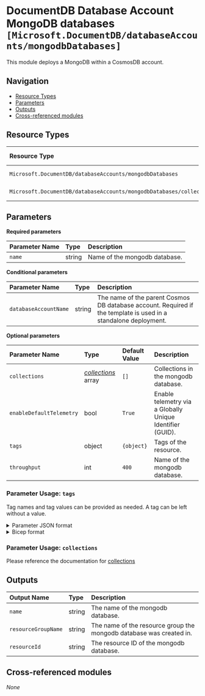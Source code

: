 # DocumentDB Database Account MongoDB databases `[Microsoft.DocumentDB/databaseAccounts/mongodbDatabases]`

This module deploys a MongoDB within a CosmosDB account.

## Navigation

- [Resource Types](#Resource-Types)
- [Parameters](#Parameters)
- [Outputs](#Outputs)
- [Cross-referenced modules](#Cross-referenced-modules)

## Resource Types

| Resource Type | API Version |
| :-- | :-- |
| `Microsoft.DocumentDB/databaseAccounts/mongodbDatabases` | [2022-08-15](https://learn.microsoft.com/en-us/azure/templates/Microsoft.DocumentDB/2022-08-15/databaseAccounts/mongodbDatabases) |
| `Microsoft.DocumentDB/databaseAccounts/mongodbDatabases/collections` | [2022-08-15](https://learn.microsoft.com/en-us/azure/templates/Microsoft.DocumentDB/2022-08-15/databaseAccounts/mongodbDatabases/collections) |

## Parameters

**Required parameters**

| Parameter Name | Type | Description |
| :-- | :-- | :-- |
| `name` | string | Name of the mongodb database. |

**Conditional parameters**

| Parameter Name | Type | Description |
| :-- | :-- | :-- |
| `databaseAccountName` | string | The name of the parent Cosmos DB database account. Required if the template is used in a standalone deployment. |

**Optional parameters**

| Parameter Name | Type | Default Value | Description |
| :-- | :-- | :-- | :-- |
| `collections` | _[collections](collections/readme.md)_ array | `[]` | Collections in the mongodb database. |
| `enableDefaultTelemetry` | bool | `True` | Enable telemetry via a Globally Unique Identifier (GUID). |
| `tags` | object | `{object}` | Tags of the resource. |
| `throughput` | int | `400` | Name of the mongodb database. |


### Parameter Usage: `tags`

Tag names and tag values can be provided as needed. A tag can be left without a value.

<details>

<summary>Parameter JSON format</summary>

```json
"tags": {
    "value": {
        "Environment": "Non-Prod",
        "Contact": "test.user@testcompany.com",
        "PurchaseOrder": "1234",
        "CostCenter": "7890",
        "ServiceName": "DeploymentValidation",
        "Role": "DeploymentValidation"
    }
}
```

</details>

<details>

<summary>Bicep format</summary>

```bicep
tags: {
    Environment: 'Non-Prod'
    Contact: 'test.user@testcompany.com'
    PurchaseOrder: '1234'
    CostCenter: '7890'
    ServiceName: 'DeploymentValidation'
    Role: 'DeploymentValidation'
}
```

</details>
<p>

### Parameter Usage: `collections`

Please reference the documentation for [collections](./collections/readme.md)

## Outputs

| Output Name | Type | Description |
| :-- | :-- | :-- |
| `name` | string | The name of the mongodb database. |
| `resourceGroupName` | string | The name of the resource group the mongodb database was created in. |
| `resourceId` | string | The resource ID of the mongodb database. |

## Cross-referenced modules

_None_
